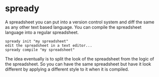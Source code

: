 # spready

A spreadsheet you can put into a version control system and diff the same as any other text based language. You can compile the spreadsheet language into a regular spreadsheet.

```
spready init "my spreadsheet"
edit the spreadsheet in a text editor...
spready compile "my spreadsheet"
```

The idea eventually is to split the look of the spreadsheet from the logic of the spreadsheet. So you can have the same spreadsheet but have it look different by applying a different style to it when it is compiled.
